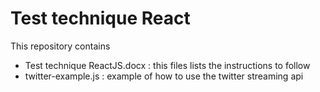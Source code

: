 

# Test technique React

This repository contains

* Test technique ReactJS.docx : this files lists the instructions to follow
* twitter-example.js : example of how to use the twitter streaming api 
